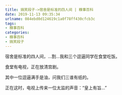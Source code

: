 ```yaml
---
title: 搞笑段子->宿舍是标准的四人间 | 糗事百科
date: 2019-11-13 09:35:34
urlname: 084ebd0d124619c1a0f78ff430cfcb3c
tags: 
- 糗事百科
categories:
- 糗事百科
- 搞笑段子
---
```

宿舍是标准的四人间，…割…我和三个逗逼同学在食堂吃饭。

食堂有电视，正在放清宫剧。

其中一位逗逼满手是油，问我们三谁有纸的。

正在这时，电视上传来一位太监的声音：“皇上有旨…”


